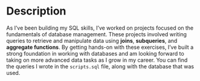 # Description
As I’ve been building my SQL skills, I’ve worked on projects focused on the fundamentals of database management. These projects involved writing queries to retrieve and manipulate data using **joins**, **subqueries**, and **aggregate functions**. By getting hands-on with these exercises, I’ve built a strong foundation in working with databases and am looking forward to taking on more advanced data tasks as I grow in my career.
You can find the queries I wrote in the `scripts.sql` file, along with the database that was used.  
